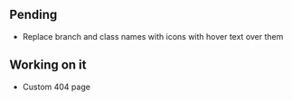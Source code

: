 ## Pending
- Replace branch and class names with icons with hover text over them

## Working on it
- Custom 404 page